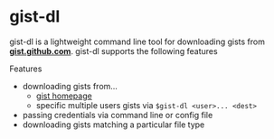 # gist-dl

gist-dl is a lightweight command line tool for downloading gists from **[gist.github.com](http://gist.github.com)**. gist-dl supports the following features

Features
- downloading gists from...
  - [gist homepage](https://gist.github.com/discover)
  - specific multiple users gists via `$gist-dl <user>... <dest>`
- passing credentials via command line or config file
- downloading gists matching a particular file type
